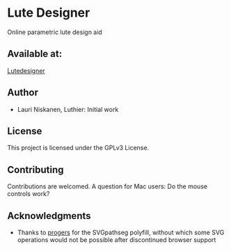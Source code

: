 # Lute Designer
Online parametric lute design aid
## Available at:
[Lutedesigner](https://www.niskanenlutes.com/lutedesigner/fullmode.php)
## Author
* Lauri Niskanen, Luthier: Initial work
## License
This project is licensed under the GPLv3 License.
## Contributing
Contributions are welcomed. A question for Mac users: Do the mouse controls work?
## Acknowledgments
* Thanks to [progers](https://github.com/progers/pathseg) for the SVGpathseg polyfill, without which some SVG operations would not be possible after discontinued browser support
